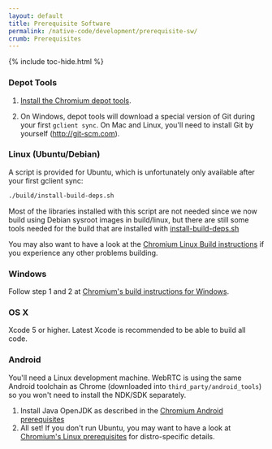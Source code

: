 ```yaml
---
layout: default
title: Prerequisite Software
permalink: /native-code/development/prerequisite-sw/
crumb: Prerequisites
---
```



{% include toc-hide.html %}


### Depot Tools

  1. [Install the Chromium depot tools][1].

  2. On Windows, depot tools will download a special version of Git during your
     first `gclient sync`.
     On Mac and Linux, you'll need to install Git by yourself
     (<http://git-scm.com>).


### Linux (Ubuntu/Debian)

A script is provided for Ubuntu, which is unfortunately only available after
your first gclient sync:

~~~~~ bash
./build/install-build-deps.sh
~~~~~

Most of the libraries installed with this script are not needed since we now
build using Debian sysroot images in build/linux, but there are still some tools
needed for the build that are installed with [install-build-deps.sh][1]

[1]: https://code.google.com/p/chromium/codesearch#chromium/src/build/install-build-deps.sh

You may also want to have a look at the [Chromium Linux Build instructions][2]
if you experience any other problems building.


### Windows

Follow step 1 and 2 at [Chromium's build instructions for Windows][3].


### OS X

Xcode 5 or higher. Latest Xcode is recommended to be able to build all code.


### Android

You'll need a Linux development machine. WebRTC is using the same Android
toolchain as Chrome (downloaded into `third_party/android_tools`) so you won't
need to install the NDK/SDK separately.

  1. Install Java OpenJDK as described in the [Chromium Android prerequisites][5]
  2. All set! If you don't run Ubuntu, you may want to have a look at
    [Chromium's Linux prerequisites][4] for distro-specific details.



[1]: http://dev.chromium.org/developers/how-tos/install-depot-tools
[2]: https://chromium.googlesource.com/chromium/src/+/master/docs/linux_build_instructions.md
[3]: https://chromium.googlesource.com/chromium/src/+/master/docs/windows_build_instructions.md
[4]: https://chromium.googlesource.com/chromium/src/+/master/docs/linux_build_instructions_prerequisites.md
[5]: https://www.chromium.org/developers/how-tos/android-build-instructions
